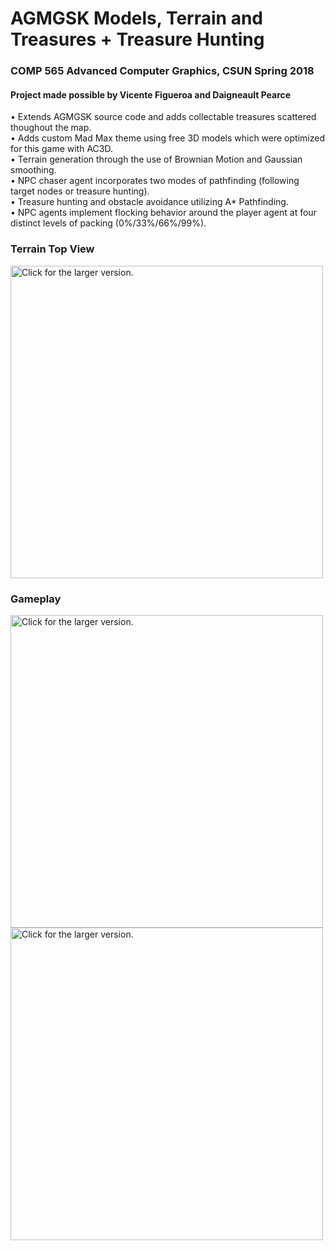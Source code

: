 # AGMGSK Models, Terrain and Treasures + Treasure Hunting
### COMP 565 Advanced Computer Graphics, CSUN Spring 2018
#### Project made possible by Vicente Figueroa and Daigneault Pearce
•	Extends AGMGSK source code and adds collectable treasures scattered thoughout the map.  
•	Adds custom Mad Max theme using free 3D models which were optimized for this game with AC3D.  
•	Terrain generation through the use of Brownian Motion and Gaussian smoothing.  
•	NPC chaser agent incorporates two modes of pathfinding (following target nodes or treasure hunting).  
•	Treasure hunting and obstacle avoidance utilizing A* Pathfinding.  
•	NPC agents implement flocking behavior around the player agent at four distinct levels of packing (0%/33%/66%/99%).  
### Terrain Top View
<a href="https://drive.google.com/uc?export=view&id=1jrUwZgdBZIWkrZZwKtxFBQnyP4YjRPKF"><img src="https://drive.google.com/uc?export=view&id=1jrUwZgdBZIWkrZZwKtxFBQnyP4YjRPKF" style="width: 500px; max-width: 100%; height: auto" title="Click for the larger version." /></a>
### Gameplay
<a href="https://drive.google.com/uc?export=view&id=10SBMukneEupOxrIOxQg-2iPjDq3FPwoh"><img src="https://drive.google.com/uc?export=view&id=10SBMukneEupOxrIOxQg-2iPjDq3FPwoh" style="width: 500px; max-width: 100%; height: auto" title="Click for the larger version." /></a>
<a href="https://drive.google.com/uc?export=view&id=1SHhOakJfsosm3ZRgdjGN_-94Khee1dex"><img src="https://drive.google.com/uc?export=view&id=1SHhOakJfsosm3ZRgdjGN_-94Khee1dex" style="width: 500px; max-width: 100%; height: auto" title="Click for the larger version." /></a>

